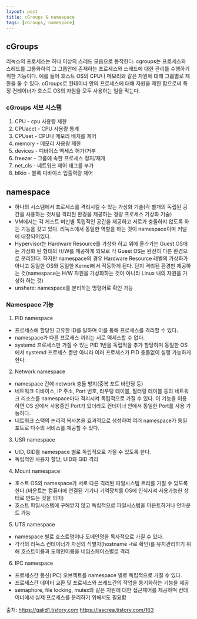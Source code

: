 ```yaml
---
layout: post
title: cGroups & namespace
tags: [cGroups, namespace]
---
```


## cGroups
리눅스의 프로세스는 하나 이상의 스레드 모음으로 동작한다. cgroups는 프로세스와 스레드를 그룹화하여 그 그룹안에 존재하는 프로세스와 스레드에 대한 관리를 수행하기 위한 기능이다. 예를 들어 호스트 OS의 CPU나 메모리와 같은 자원에 대해 그룹별로 제한을 둘 수 있다.
cGroups로 컨테이너 안의 프로세스에 대해 자원을 제한 함으로써 특정 컨테이너가 호스트 OS의 자원을 모두 사용하는 일을 막는다.

### cGroups 서브 시스템
1. CPU - cpu 사용량 제한
2. CPUacct - CPU 사용량 통계
3. CPUset - CPU나 메모리 배치를 제어
4. memory - 메모리 사용량 제한
5. devices - 디바이스 엑세스 허가/거부
6. freezer - 그룹에 속한 프로세스 정지/재개
7. net_cls - 네트워크 제어 태그를 부가
8. blkio - 블록 디바이스 입출력량 제어


## namespace
* 하나의 시스템에서 프로세스를 격리시킬 수 있는 가상화 기술(각 별개의 독립된 공간을 사용하는 것처럼 격리된 환경을 제공하는 경량 프로세스 가상화 기술)
* VM에서는 각 게스트 머신별 독립적인 공간을 제공하고 서로가 충돌하지 않도록 하는 기능을 갖고 있다. 리눅스에서 동일한 역할을 하는 것이 namespace이며 커널에 내장되어있다.
* Hypervisor는 Hardware Resource를 가상화 하고 위에 올라가는 Guest OS에는 가상화 된 형태의 H/W를 제공하게 되므로 각 Guest OS는 완전히 다른 환경으로 분리된다. 하지만 namespace의 경우 Hardware Resource 레벨의 가상화가 아니고 동일한 OS와 동일한 Kernel에서 작동하게 된다. 단지 격리된 환경만 제공하는 것(namespace는 H/W 자원을 가상화하는 것이 아니라 Linux 내의 자원을 가상화 하는 것)
* unshare: namespace를 분리하는 명령어로 확인 가능

### Namespace 기능

1. PID namespace
- 프로세스에 할당된 고유한 ID를 말하며 이를 통해 프로세스를 격리할 수 있다.
- namespace가 다른 프로세스 끼리는 서로 액세스할 수 없다.
- systemd 프로세스만 가질 수 있는 PID 1번을 독립적을 추가 할당하며 동일한 OS에서 systemd 프로세스 뿐만 아니라 여러 프로세스가 PID 충돌없이 실행 가능하게 한다.

2. Network namespace
- namespace 간에 network 충돌 방지(중복 포트 바인딩 등)
- 네트워크 디바이스, IP 주소, Port 번호, 라우팅 테이블, 필터링 테이블 등의 네트워크 리소스를 namespace마다 격리시켜 독립적으로 가질 수 있다. 이 기능을 이용하면 OS 상에서 사용중인 Port가 있더라도 컨테이너 안에서 동일한 Port를 사용 가능하다.
- 네트워크 스택의 논리적 복사본을 효과적으로 생성하여 여러 namespace가 동일 포트로 다수의 서비스를 제공할 수 있다.

3. USR namespace
- UID, GID를 namespace 별로 독립적으로 가질 수 있도록 한다.
- 독립적인 사용자 할당, UID와 GID 격리

4. Mount namespace
- 호스트 OS와 namespace가 서로 다른 격리된 파일시스템 트리를 가질 수 있도록 한다.(마운트는 컴퓨터에 연결된 기기나 기억장치를 OS에 인식시켜 사용가능한 상태로 만드는 것을 의미)
- 호스트 파일시스템에 구해받지 않고 독립적으로 파일시스템을 마운트하거나 언마운트 가능

5. UTS namespace
- namespace 별로 호스트명이나 도메인명을 독자적으로 가질 수 있다.
- 각각의 리눅스 컨테이너가 자신의 식별자(hostname -f로 확인)를 유지관리하기 위해 호스트이름과 도메인이름을 네임스페이스별로 격리

6. IPC namespace
- 프로세스간 통신(IPC) 오브젝트를 namespace 별로 독립적으로 가질 수 있다.
- 프로세스간 데이터 교환 및 프로세스와 쓰레드간의 작업을 동기화하는 기능을 제공
- semaphore, file locking, mutex와 같은 자원에 대한 접근제어를 제공하며 컨테이너에서 실제 프로세스를 분리하기 위해서도 필요함



출처: https://galid1.tistory.com  https://lascrea.tistory.com/163
